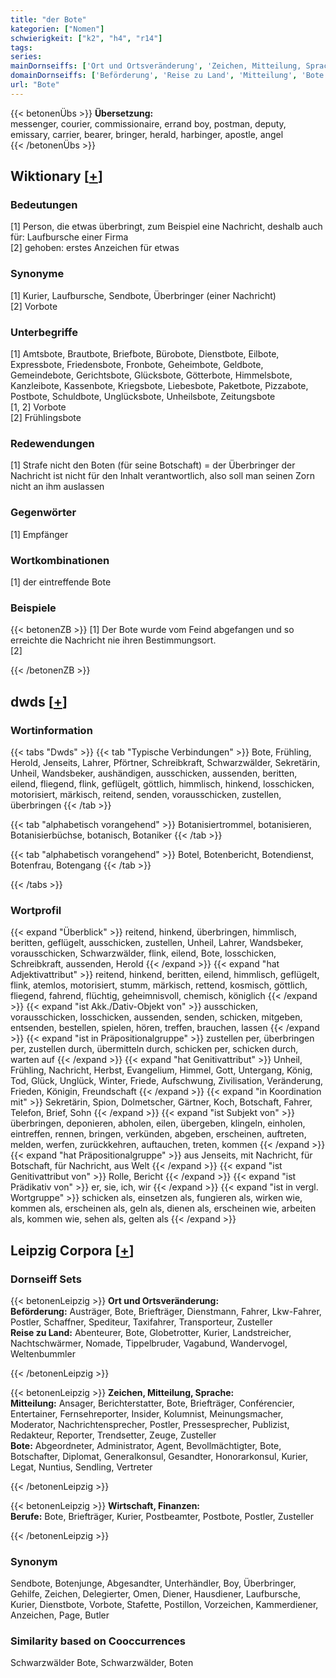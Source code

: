 ```yaml
---
title: "der Bote"
kategorien: ["Nomen"]
schwierigkeit: ["k2", "h4", "r14"]
tags:
series:
mainDornseiffs: ['Ort und Ortsveränderung', 'Zeichen, Mitteilung, Sprache', 'Wirtschaft, Finanzen']
domainDornseiffs: ['Beförderung', 'Reise zu Land', 'Mitteilung', 'Bote', 'Berufe']
url: "Bote"
---
```


{{< betonenÜbs >}}
**Übersetzung:**  
messenger, courier, commissionaire, errand boy, postman, deputy, emissary, carrier, bearer, bringer, herald, harbinger, apostle, angel  
{{< /betonenÜbs >}}

## Wiktionary [[+](https://de.wiktionary.org/wiki/Bote)]

### Bedeutungen
[1] Person, die etwas überbringt, zum Beispiel eine Nachricht, deshalb auch für: Laufbursche einer Firma  
[2] gehoben: erstes Anzeichen für etwas  

### Synonyme
[1] Kurier, Laufbursche, Sendbote, Überbringer (einer Nachricht)  
[2] Vorbote  

### Unterbegriffe
[1] Amtsbote, Brautbote, Briefbote, Bürobote, Dienstbote, Eilbote, Expressbote, Friedensbote, Fronbote, Geheimbote, Geldbote, Gemeindebote, Gerichtsbote, Glücksbote, Götterbote, Himmelsbote, Kanzleibote, Kassenbote, Kriegsbote, Liebesbote, Paketbote, Pizzabote, Postbote, Schuldbote, Unglücksbote, Unheilsbote, Zeitungsbote  
[1, 2] Vorbote  
[2] Frühlingsbote  

### Redewendungen
[1] Strafe nicht den Boten (für seine Botschaft) = der Überbringer der Nachricht ist nicht für den Inhalt verantwortlich, also soll man seinen Zorn nicht an ihm auslassen  

### Gegenwörter
[1] Empfänger  

### Wortkombinationen
[1] der eintreffende Bote  

### Beispiele
{{< betonenZB >}}
[1] Der Bote wurde vom Feind abgefangen und so erreichte die Nachricht nie ihren Bestimmungsort.  
[2]  

{{< /betonenZB >}}


## dwds [[+](https://www.dwds.de/wb/Bote)]

### Wortinformation
{{< tabs "Dwds" >}}
{{< tab "Typische Verbindungen" >}}
Bote, Frühling, Herold, Jenseits, Lahrer, Pförtner, Schreibkraft, Schwarzwälder, Sekretärin, Unheil, Wandsbeker, aushändigen, ausschicken, aussenden, beritten, eilend, fliegend, flink, geflügelt, göttlich, himmlisch, hinkend, losschicken, motorisiert, märkisch, reitend, senden, vorausschicken, zustellen, überbringen
{{< /tab >}}

{{< tab "alphabetisch vorangehend" >}}
Botanisiertrommel, botanisieren, Botanisierbüchse, botanisch, Botaniker
{{< /tab >}}

{{< tab "alphabetisch vorangehend" >}}
Botel, Botenbericht, Botendienst, Botenfrau, Botengang
{{< /tab >}}

{{< /tabs >}}

### Wortprofil
{{< expand "Überblick" >}} reitend, hinkend, überbringen, himmlisch, beritten, geflügelt, ausschicken, zustellen, Unheil, Lahrer, Wandsbeker, vorausschicken, Schwarzwälder, flink, eilend, Bote, losschicken, Schreibkraft, aussenden, Herold {{< /expand >}}
{{< expand "hat Adjektivattribut" >}} reitend, hinkend, beritten, eilend, himmlisch, geflügelt, flink, atemlos, motorisiert, stumm, märkisch, rettend, kosmisch, göttlich, fliegend, fahrend, flüchtig, geheimnisvoll, chemisch, königlich {{< /expand >}}
{{< expand "ist Akk./Dativ-Objekt von" >}} ausschicken, vorausschicken, losschicken, aussenden, senden, schicken, mitgeben, entsenden, bestellen, spielen, hören, treffen, brauchen, lassen {{< /expand >}}
{{< expand "ist in Präpositionalgruppe" >}} zustellen per, überbringen per, zustellen durch, übermitteln durch, schicken per, schicken durch, warten auf {{< /expand >}}
{{< expand "hat Genitivattribut" >}} Unheil, Frühling, Nachricht, Herbst, Evangelium, Himmel, Gott, Untergang, König, Tod, Glück, Unglück, Winter, Friede, Aufschwung, Zivilisation, Veränderung, Frieden, Königin, Freundschaft {{< /expand >}}
{{< expand "in Koordination mit" >}} Sekretärin, Spion, Dolmetscher, Gärtner, Koch, Botschaft, Fahrer, Telefon, Brief, Sohn {{< /expand >}}
{{< expand "ist Subjekt von" >}} überbringen, deponieren, abholen, eilen, übergeben, klingeln, einholen, eintreffen, rennen, bringen, verkünden, abgeben, erscheinen, auftreten, melden, werfen, zurückkehren, auftauchen, treten, kommen {{< /expand >}}
{{< expand "hat Präpositionalgruppe" >}} aus Jenseits, mit Nachricht, für Botschaft, für Nachricht, aus Welt {{< /expand >}}
{{< expand "ist Genitivattribut von" >}} Rolle, Bericht {{< /expand >}}
{{< expand "ist Prädikativ von" >}} er, sie, ich, wir {{< /expand >}}
{{< expand "ist in vergl. Wortgruppe" >}} schicken als, einsetzen als, fungieren als, wirken wie, kommen als, erscheinen als, geln als, dienen als, erscheinen wie, arbeiten als, kommen wie, sehen als, gelten als {{< /expand >}}

## Leipzig Corpora [[+](https://corpora.uni-leipzig.de/en/res?word=Bote&corpusId=deu_newscrawl-public_2018)]

### Dornseiff Sets
{{< betonenLeipzig >}}
**Ort und Ortsveränderung:**  
**Beförderung:** Austräger, Bote, Briefträger, Dienstmann, Fahrer, Lkw-Fahrer, Postler, Schaffner, Spediteur, Taxifahrer, Transporteur, Zusteller  
**Reise zu Land:** Abenteurer, Bote, Globetrotter, Kurier, Landstreicher, Nachtschwärmer, Nomade, Tippelbruder, Vagabund, Wandervogel, Weltenbummler  

{{< /betonenLeipzig >}}


{{< betonenLeipzig >}}
**Zeichen, Mitteilung, Sprache:**  
**Mitteilung:** Ansager, Berichterstatter, Bote, Briefträger, Conférencier, Entertainer, Fernsehreporter, Insider, Kolumnist, Meinungsmacher, Moderator, Nachrichtensprecher, Postler, Pressesprecher, Publizist, Redakteur, Reporter, Trendsetter, Zeuge, Zusteller  
**Bote:** Abgeordneter, Administrator, Agent, Bevollmächtigter, Bote, Botschafter, Diplomat, Generalkonsul, Gesandter, Honorarkonsul, Kurier, Legat, Nuntius, Sendling, Vertreter  

{{< /betonenLeipzig >}}


{{< betonenLeipzig >}}
**Wirtschaft, Finanzen:**  
**Berufe:** Bote, Briefträger, Kurier, Postbeamter, Postbote, Postler, Zusteller  

{{< /betonenLeipzig >}}

### Synonym
Sendbote, Botenjunge, Abgesandter, Unterhändler, Boy, Überbringer, Gehilfe, Zeichen, Delegierter, Omen, Diener, Hausdiener, Laufbursche, Kurier, Dienstbote, Vorbote, Stafette, Postillon, Vorzeichen, Kammerdiener, Anzeichen, Page, Butler


### Similarity based on Cooccurrences
Schwarzwälder Bote, Schwarzwälder, Boten


